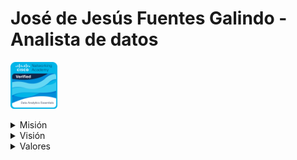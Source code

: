 # José de Jesús Fuentes Galindo - Analista de datos

<div>

<a href="https://www.credly.com/badges/64b42b68-fc16-43ac-9238-d9af10143634/public_url"><img src="Badges/data-analytics-essentials.png" width="75" height="75"></a>

</div>

<details>
<summary>Misión</summary>
Aplicar las mejores prácticas en el ciclo de vida del análisis de datos que permitan obtener toda la información necesaria para la toma de decisiones en el negocio.
</details>

<details>
<summary>Visión</summary>
Conseguir aplicar el modelo analítico preciso para cada proyecto particular con el fin de ayudar al negocio a alcanzar sus objetivos empresariales.
</details>

<details>
<summary>Valores</summary>

- Fomentar y basar la toma de decisiones a partir del análisis del dato.
- Contar con una estrategía de medición.
- Aplicar las mejores prácticas en el ciclo de vida del análisis de datos.

</details>

<!--
**JesusFuentesGalindo-DataAnalyst/JesusFuentesGalindo-DataAnalyst** is a ✨ _special_ ✨ repository because its `README.md` (this file) appears on your GitHub profile.

Here are some ideas to get you started:

- 🔭 I’m currently working on ...
- 🌱 I’m currently learning ...
- 👯 I’m looking to collaborate on ...
- 🤔 I’m looking for help with ...
- 💬 Ask me about ...
- 📫 How to reach me: ...
- 😄 Pronouns: ...
- ⚡ Fun fact: ...
-->
